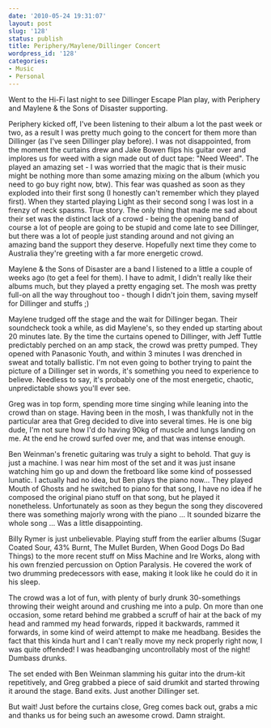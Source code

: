 ```yaml
---
date: '2010-05-24 19:31:07'
layout: post
slug: '128'
status: publish
title: Periphery/Maylene/Dillinger Concert
wordpress_id: '128'
categories:
- Music
- Personal
---
```


Went to the Hi-Fi last night to see Dillinger Escape Plan play, with Periphery and Maylene & the Sons of Disaster supporting.

Periphery kicked off, I've been listening to their album a lot the past week or two, as a result I was pretty much going to the concert for them more than Dillinger (as I've seen Dillinger play before). I was not disappointed, from the moment the curtains drew and Jake Bowen flips his guitar over and implores us for weed with a sign made out of duct tape: "Need Weed". The played an amazing set - I was worried that the magic that is their music might be nothing more than some amazing mixing on the album (which you need to go buy right now, btw). This fear was quashed as soon as they exploded into their first song (I honestly can't remember which they played first). When they started playing Light as their second song I was lost in a frenzy of neck spasms. True story. The only thing that made me sad about their set was the distinct lack of a crowd - being the opening band of course a lot of people are going to be stupid and come late to see Dillinger, but there was a lot of people just standing around and not giving an amazing band the support they deserve. Hopefully next time they come to Australia they're greeting with a far more energetic crowd.

Maylene & the Sons of Disaster are a band I listened to a little a couple of weeks ago (to get a feel for them). I have to admit, I didn't really like their albums much, but they played a pretty engaging set. The mosh was pretty full-on all the way throughout too - though I didn't join them, saving myself for Dillinger and stuffs ;)

Maylene trudged off the stage and the wait for Dillinger began. Their soundcheck took a while, as did Maylene's, so they ended up starting about 20 minutes late. By the time the curtains opened to Dillinger, with Jeff Tuttle predictably perched on an amp stack, the crowd was pretty pumped. They opened with Panasonic Youth, and within 3 minutes I was drenched in sweat and totally ballistic. I'm not even going to bother trying to paint the picture of a Dillinger set in words, it's something you need to experience to believe. Needless to say, it's probably one of the most energetic, chaotic, unpredictable shows you'll ever see.

Greg was in top form, spending more time singing while leaning into the crowd than on stage. Having been in the mosh, I was thankfully not in the particular area that Greg decided to dive into several times. He is one big dude, I'm not sure how I'd do having 90kg of muscle and lungs landing on me. At the end he crowd surfed over me, and that was intense enough.

Ben Weinman's frenetic guitaring was truly a sight to behold. That guy is just a machine. I was near him most of the set and it was just insane watching him go up and down the fretboard like some kind of possessed lunatic. I actually had no idea, but Ben plays the piano now... They played Mouth of Ghosts and he switched to piano for that song, I have no idea if he composed the original piano stuff on that song, but he played it nonetheless. Unfortunately as soon as they begun the song they discovered there was something majorly wrong with the piano ... It sounded bizarre the whole song ... Was a little disappointing. 

Billy Rymer is just unbelievable. Playing stuff from the earlier albums (Sugar Coated Sour, 43% Burnt, The Mullet Burden, When Good Dogs Do Bad Things) to the more recent stuff on Miss Machine and Ire Works, along with his own frenzied percussion on Option Paralysis. He covered the work of two drumming predecessors with ease, making it look like he could do it in his sleep.

The crowd was a lot of fun, with plenty of burly drunk 30-somethings throwing their weight around and crushing me into a pulp. On more than one occasion, some retard behind me grabbed a scruff of hair at the back of my head and rammed my head forwards, ripped it backwards, rammed it forwards, in some kind of weird attempt to make me headbang. Besides the fact that this kinda hurt and I can't really move my neck properly right now, I was quite offended! I was headbanging uncontrollably most of the night! Dumbass drunks.

The set ended with Ben Weinman slamming his guitar into the drum-kit repetitively, and Greg grabbed a piece of said drumkit and started throwing it around the stage. Band exits. Just another Dillinger set.

But wait! Just before the curtains close, Greg comes back out, grabs a mic and thanks us for being such an awesome crowd. Damn straight.
